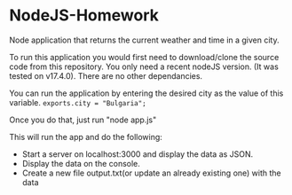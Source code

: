 # NodeJS-Homework

Node application that returns the current weather and time in a given city.

To run this application you would first need to download/clone the source code from this repository.
You only need a recent nodeJS version. (It was tested on v17.4.0). There are no other dependancies.

You can run the application by entering the desired city as the value of this variable. `exports.city = "Bulgaria";`

Once you do that, just run "node app.js"

This will run the app and do the following:
  - Start a server on localhost:3000 and display the data as JSON.
  - Display the data on the console.
  - Create a new file output.txt(or update an already existing one) with the data
